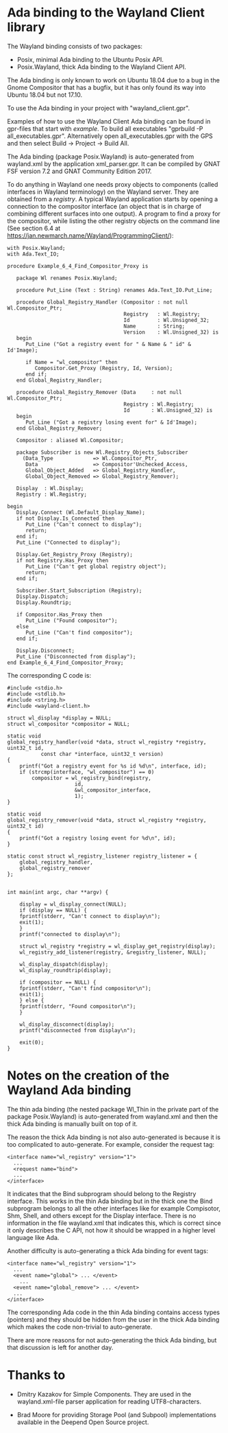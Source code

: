 # Ada binding to the Wayland Client library
The Wayland binding consists of two packages:
- Posix, minimal Ada binding to the Ubuntu Posix API.
- Posix.Wayland, thick Ada binding to the Wayland Client API.

The Ada binding is only known to work on Ubuntu 18.04 due to a bug
in the Gnome Compositor that has a bugfix, but it has only found its way
into Ubuntu 18.04 but not 17.10.

To use the Ada binding in your project with "wayland_client.gpr".

Examples of how to use the Wayland Client Ada binding can be found in gpr-files
that start with _example_. To build all executables
"gprbuild -P all_executables.gpr". Alternatively open all_executables.gpr
with the GPS and then select Build -> Project -> Build All.

The Ada binding (package Posix.Wayland) is auto-generated from wayland.xml
by the application xml_parser.gpr. It can be compiled by
GNAT FSF version 7.2 and GNAT Community Edition 2017.

To do anything in Wayland one needs proxy objects to components
(called interfaces in Wayland terminology)
on the Wayland server. They are obtained from a _registry_.
A typical Wayland application starts by opening a connection to
the compositor interface (an object that is
in charge of combining different surfaces into one output).
A program to find a proxy for the compositor,
while listing the other registry objects on the command line (See section 6.4
at https://jan.newmarch.name/Wayland/ProgrammingClient/):
```
with Posix.Wayland;
with Ada.Text_IO;

procedure Example_6_4_Find_Compositor_Proxy is

   package Wl renames Posix.Wayland;

   procedure Put_Line (Text : String) renames Ada.Text_IO.Put_Line;

   procedure Global_Registry_Handler (Compositor : not null Wl.Compositor_Ptr;
                                      Registry   : Wl.Registry;
                                      Id         : Wl.Unsigned_32;
                                      Name       : String;
                                      Version    : Wl.Unsigned_32) is
   begin
      Put_Line ("Got a registry event for " & Name & " id" & Id'Image);

      if Name = "wl_compositor" then
         Compositor.Get_Proxy (Registry, Id, Version);
      end if;
   end Global_Registry_Handler;

   procedure Global_Registry_Remover (Data     : not null Wl.Compositor_Ptr;
                                      Registry : Wl.Registry;
                                      Id       : Wl.Unsigned_32) is
   begin
      Put_Line ("Got a registry losing event for" & Id'Image);
   end Global_Registry_Remover;

   Compositor : aliased Wl.Compositor;

   package Subscriber is new Wl.Registry_Objects_Subscriber
     (Data_Type             => Wl.Compositor_Ptr,
      Data                  => Compositor'Unchecked_Access,
      Global_Object_Added   => Global_Registry_Handler,
      Global_Object_Removed => Global_Registry_Remover);

   Display  : Wl.Display;
   Registry : Wl.Registry;

begin
   Display.Connect (Wl.Default_Display_Name);
   if not Display.Is_Connected then
      Put_Line ("Can't connect to display");
      return;
   end if;
   Put_Line ("Connected to display");

   Display.Get_Registry_Proxy (Registry);
   if not Registry.Has_Proxy then
      Put_Line ("Can't get global registry object");
      return;
   end if;

   Subscriber.Start_Subscription (Registry);
   Display.Dispatch;
   Display.Roundtrip;

   if Compositor.Has_Proxy then
      Put_Line ("Found compositor");
   else
      Put_Line ("Can't find compositor");
   end if;

   Display.Disconnect;
   Put_Line ("Disconnected from display");
end Example_6_4_Find_Compositor_Proxy;
```
The corresponding C code is:
```
#include <stdio.h>
#include <stdlib.h>
#include <string.h>
#include <wayland-client.h>

struct wl_display *display = NULL;
struct wl_compositor *compositor = NULL;

static void
global_registry_handler(void *data, struct wl_registry *registry, uint32_t id,
	       const char *interface, uint32_t version)
{
    printf("Got a registry event for %s id %d\n", interface, id);
    if (strcmp(interface, "wl_compositor") == 0)
        compositor = wl_registry_bind(registry,
				      id,
				      &wl_compositor_interface,
				      1);
}

static void
global_registry_remover(void *data, struct wl_registry *registry, uint32_t id)
{
    printf("Got a registry losing event for %d\n", id);
}

static const struct wl_registry_listener registry_listener = {
    global_registry_handler,
    global_registry_remover
};


int main(int argc, char **argv) {

    display = wl_display_connect(NULL);
    if (display == NULL) {
	fprintf(stderr, "Can't connect to display\n");
	exit(1);
    }
    printf("connected to display\n");

    struct wl_registry *registry = wl_display_get_registry(display);
    wl_registry_add_listener(registry, &registry_listener, NULL);

    wl_display_dispatch(display);
    wl_display_roundtrip(display);

    if (compositor == NULL) {
	fprintf(stderr, "Can't find compositor\n");
	exit(1);
    } else {
	fprintf(stderr, "Found compositor\n");
    }

    wl_display_disconnect(display);
    printf("disconnected from display\n");

    exit(0);
}
```
# Notes on the creation of the Wayland Ada binding

The thin ada binding (the nested package Wl_Thin in the private part of
the package Posix.Wayland) is auto-generated from wayland.xml and
then the thick Ada binding is manually built on top of it.

The reason the thick Ada binding is not also auto-generated is because it is
too complicated to auto-generate. For example, consider the request tag:
```
<interface name="wl_registry" version="1">
  ...
  <request name="bind">
  ...
</interface>
```
It indicates that the Bind subprogram should belong to the Registry interface.
This works in the thin Ada binding but in the thick one the Bind subprogram
belongs to all the other interfaces like for example Compisotor, Shm, Shell,
and others except for the Display interface.
There is no information in the file wayland.xml that indicates this, which is
correct since it only describes the C API, not how it should be wrapped
in a higher level language like Ada.

Another difficulty is auto-generating a thick Ada binding for event tags:
```
<interface name="wl_registry" version="1">
  ...
  <event name="global"> ... </event>
    ...
  <event name="global_remove"> ... </event>
  ...
</interface>
```
The corresponding Ada code in the thin Ada binding
contains access types (pointers) and
they should be hidden from the user in the thick Ada binding which makes
the code non-trivial to auto-generate.

There are more reasons for not auto-generating the thick Ada binding, but that
discussion is left for another day.

# Thanks to
- Dmitry Kazakov for Simple Components. They are used in the wayland.xml-file parser application for reading UTF8-characters.

- Brad Moore for providing Storage Pool (and Subpool) implementations available in the Deepend Open Source project.
